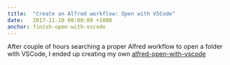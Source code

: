```yaml
---
title:  "Create an Alfred workflow: Open with VSCode"
date:   2017-11-10 00:00:00 +1000
anchor: finish-open-with-vscode
---
```

After couple of hours searching a proper Alfred workflow to open a folder with VSCode, I ended up creating my own [alfred-open-with-vscode](https://github.com/iamstevendao/alfred-open-with-vscode)